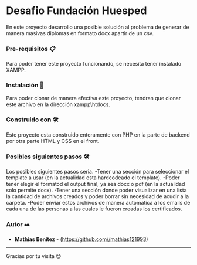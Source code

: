 # Desafio Fundación Huesped

En este proyecto desarrollo una posible solución al problema de generar de manera masivas diplomas en formato docx apartir de un csv.


### Pre-requisitos 📋

Para poder tener este proyecto funcionando, se necesita tener instalado XAMPP.

### Instalación 🔧

Para poder clonar de manera efectiva este proyecto, tendran que clonar este archivo en la dirección xampp\htdocs.

### Construido con 🛠️

Este proyecto esta construido enteramente con PHP en la parte de backend por otra parte HTML y CSS en el front.

### Posibles siguientes pasos 🛠️

Los posibles siguientes pasos seria.
 -Tener una sección para seleccionar el template a usar (en la actualidad esta hardcodeado el template).
 -Poder tener elegir el formatod el output final, ya sea docx o pdf (en la actualidad solo permite docx).
 -Tener una sección donde poder visualizar en una lista la cantidad de archivos creados y poder borrar sin necesidad de acudir a la carpeta.
 -Poder enviar estos archivos de manera automatica a los emails de cada una de las personas a las cuales le fueron creadas los certificados.
 

### Autor ✒️

* **Mathias Benitez**  - (https://github.com//mathias121993)

---
 Gracias por tu visita  😊
